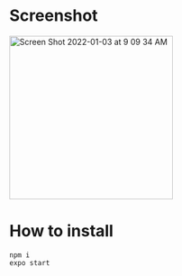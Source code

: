 # Screenshot
<img width="290" alt="Screen Shot 2022-01-03 at 9 09 34 AM" src="https://user-images.githubusercontent.com/74335400/147895563-b2bcc63f-cad8-40e3-8070-bee86a721c63.png">

# How to install 
```
npm i 
expo start
```

